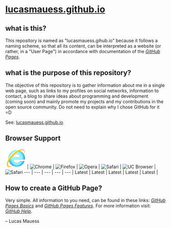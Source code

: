 # [lucasmauess.github.io](http://lucasmauess.github.io/)

## what is this?

This repository is named as "lucasmauess.gihub.io" because it follows a naming scheme, so that all its content, can be interpreted as a website (or rather, in a "User Page") in accordance with documentation of the *[GitHub Pages](http://pages.github.com/)*.

## what is the purpose of this repository?

The objective of this repository is to gather information about me in a single web page, such as links to my profiles on social networks, information to contact, a blog to share ideas about programming and development (coming soon) and mainly promote my projects and my contributions in the open source community. Do not need to explain why I chose GitHub for it =D

See: [lucasmauess.github.io](http://lucasmauess.github.io/)

## Browser Support

![Internet Explorer](img/_Internet_Explorer.png?raw=true) | ![Chrome](https://raw.githubusercontent.com/lucasmauess/lucasmauess.github.io/master/img/_Chrome.png) | ![Firefox](https://raw.githubusercontent.com/lucasmauess/lucasmauess.github.io/master/img/_Firefox.png) | ![Opera](https://raw.githubusercontent.com/lucasmauess/lucasmauess.github.io/master/img/_Opera.png) | ![Safari](https://raw.githubusercontent.com/lucasmauess/lucasmauess.github.io/master/img/_Safari.png) | ![UC Browser](https://raw.githubusercontent.com/lucasmauess/lucasmauess.github.io/master/img/_UC_Browser.png) | ![Safari](https://raw.githubusercontent.com/lucasmauess/lucasmauess.github.io/master/img/_Spartan.png)
 --- | --- | --- | --- | --- |
 Latest | Latest | Latest | Latest | Latest |

## How to create a GitHub Page?

Very simple. All information to you need, can be found in these links: *[GitHub Pages Basics](http://help.github.com/categories/github-pages-basics)* and *[GitHub Pages Features](http://help.github.com/categories/github-pages-features)*. For more information visit: *[GitHub Help](http://help.github.com/)*.

– Lucas Mauess